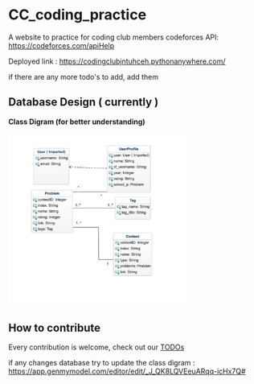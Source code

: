 # CC_coding_practice
A website to practice for coding club members
codeforces API: https://codeforces.com/apiHelp

Deployed link : https://codingclubjntuhceh.pythonanywhere.com/


if there are any more todo's to add, add them

## Database Design ( currently )

**Class Digram (for better understanding)**

<img src="/readmeImgs/class_diagram.png" width="70%">



## How to contribute
Every contribution is welcome, check out our [TODOs](https://github.com/realsirjoe/instagram-scraper/blob/master/CONTRIBUTING.md)
<br />


if any changes database try to update the class digram : https://app.genmymodel.com/editor/edit/_J_QK8LQVEeuARqq-icHx7Q#
